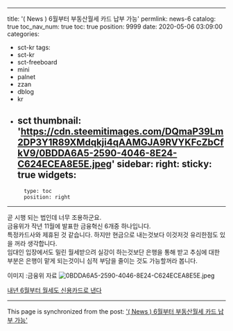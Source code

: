 
---
title: '( News ) 6월부터 부동산월세 카드 납부 가능'
permlink: news-6
catalog: true
toc_nav_num: true
toc: true
position: 9999
date: 2020-05-06 03:09:00
categories:
- sct-kr
tags:
- sct-kr
- sct-freeboard
- mini
- palnet
- zzan
- dblog
- kr
- sct
thumbnail: 'https://cdn.steemitimages.com/DQmaP39Lm2DP3Y1R89XMdqkji4qAAMGJA9RVYKFcZbCfkV9/0BDDA6A5-2590-4046-8E24-C624ECEA8E5E.jpeg'
sidebar:
    right:
        sticky: true
widgets:
    -
        type: toc
        position: right
---


곧 시행 되는 법인데 너무 조용하군요.  
금융위가 작년 11월에 발표한 금융혁신 6개중 하나입니다.  
특정카드사와 제휴된 것 같습니다. 하지만 현금으로 내는것보다 이것저것 유리한점도 있을 꺼라 생각합니다.  
임대인 입장에서도 밀린 월세받으려 실강이 하는것보단 은행을 통해 받고 추심에 대한 부분은 은행이 맡게 되는것이니 심적 부담을 줄이는 것도 가능할꺼라 봅니다.  


이미지 :금융위 자료 
![0BDDA6A5-2590-4046-8E24-C624ECEA8E5E.jpeg](https://cdn.steemitimages.com/DQmaP39Lm2DP3Y1R89XMdqkji4qAAMGJA9RVYKFcZbCfkV9/0BDDA6A5-2590-4046-8E24-C624ECEA8E5E.jpeg)

[내년 6월부터 월세도 신용카드로 낸다](https://www.google.com/amp/s/m.yna.co.kr/amp/view/AKR20191121079700002)

- - -

This page is synchronized from the post: ['( News ) 6월부터 부동산월세 카드 납부 가능'](https://steemit.com/@kingbit/news-6)
